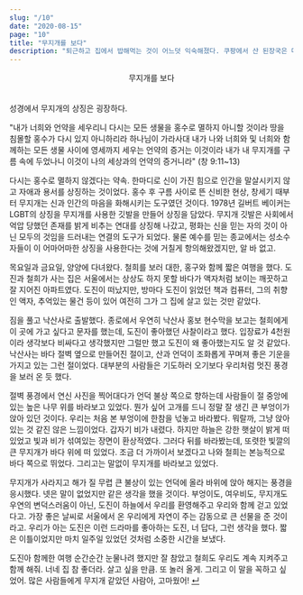 ```yaml
---
slug: "/10"
date: "2020-08-15"
page: "10"
title: "무지개를 보다"
description: "퇴근하고 집에서 밥해먹는 것이 어느덧 익숙해졌다. 쿠팡에서 산 된장국은 매우 훌륭해서 2-3회 정도 먹을 수 있을 정도에 맛까지 좋았다."
---
```


<div style="text-align: center;">
    <div class="post-line" style="display: inline-block; line-height:160%">
    무지개를 보다
    </div>
</div>

<br>

성경에서 무지개의 상징은 굉장하다.

"내가 너희와 언약을 세우리니 다시는 모든 생물을 홍수로 멸하지 아니할 것이라 땅을 침몰할 홍수가 다시 있지 아니하리라 하나님이 가라사대 내가 나와 너희와 및 너희와 함께하는 모든 생물 사이에 영세까지 세우는 언약의 증거는 이것이라 내가 내 무지개를 구름 속에 두었나니 이것이 나의 세상과의 언약의 증거니라" (창 9:11~13)

다시는 홍수로 멸하지 않겠다는 약속. 한마디로 신이 가진 힘으로 인간을 말살시키지 않고 자애과 용서를 상징하는 것이었다. 홍수 후 구름 사이로 뜬 신비한 현상, 창세기 때부터 무지개는 신과 인간의 마음을 화해시키는 도구였던 것이다.
1978년 길버트 베이커는 LGBT의 상징을 무지개를 사용한 깃발을 만들어 상징을 담았다. 무지개 깃발은 사회에서 억압 당했던 존재를 밝게 비추는 연대를 상징해 나갔고, 평화는 신을 믿는 자의 것이 아닌 모두의 것임을 드러내는 연결의 도구가 되었다. 물론 예수를 믿는 종교에서는 성소수자들이 이 어마어마한 상징을 사용한다는 것에 거칠게 항의해왔겠지만, 알 바 없고.

목요일과 금요일, 양양에 다녀왔다. 철희를 보러 대한, 홍구와 함께 짧은 여행을 했다. 도진과 철희가 사는 집은 서울에서는 상상도 하지 못할 바다가 액자처럼 보이는 깨끗하고 잘 지어진 아파트였다. 도진이 떠났지만, 방마다 도진이 읽었던 책과 컴퓨터, 그의 취향인 액자, 추억있는 물건 등이 있어 여전히 그가 그 집에 살고 있는 것만 같았다.

짐을 풀고 낙산사로 출발했다. 종로에서 우연히 낙산사 홍보 현수막을 보고는 철희에게 이 곳에 가고 싶다고 문자를 했는데, 도진이 좋아했던 사찰이라고 했다. 입장료가 4천원이라 생각보다 비싸다고 생각했지만 그럴만 했고 도진이 왜 좋아했는지도 알 것 같았다. 낙산사는 바다 절벽 옆으로 만들어진 절이고, 산과 언덕이 조화롭게 꾸며져 좋은 기운을 가지고 있는 그런 절이었다. 대부분의 사람들은 기도하러 오기보다 우리처럼 멋진 풍경을 보러 온 듯 했다.

절벽 풍경에서 연신 사진을 찍어대다가 언덕 불상 쪽으로 향하는데 사람들이 절 중앙에 있는 높은 나무 위를 바라보고 있었다. 뭔가 싶어 고개를 드니 정말 잘 생긴 큰 부엉이가 앉아 있던 것이다. 우리는 처음 본 부엉이에 한참을 넋놓고 바라봤다. 뭐랄까, 그냥 앉아 있는 것 같진 않은 느낌이었다. 갑자기 비가 내렸다. 하지만 하늘은 강한 햇살이 밝게 떠 있었고 빛과 비가 섞여있는 장면이 환상적였다. 그러다 뒤를 바라봤는데, 또렷한 빛깔의 큰 무지개가 바다 위에 떠 있었다. 조금 더 가까이서 보겠다고 나와 철희는 본능적으로 바다 쪽으로 뛰었다. 그리고는 말없이 무지개를 바라보고 있었다.

무지개가 사라지고 해가 질 무렵 큰 불상이 있는 언덕에 올라 바위에 앉아 해지는 풍경을 응시했다. 넷은 말이 없었지만 같은 생각을 했을 것이다. 부엉이도, 여우비도, 무지개도 우연의 변덕스러움이 아닌, 도진이 하늘에서 우리를 환영해주고 우리와 함께 걷고 있었다고. 가장 좋은 날씨로 서울에서 온 우리에게 자연이 주는 감동으로 큰 선물을 준 것이라고. 우리가 아는 도진은 이런 드라마를 좋아하는 도진, 너 답다, 그런 생각을 했다. 짧은 이틀이었지만 마치 일주일 있었던 것처럼 소중한 시간을 보냈다.

도진아 함께한 여행 순간순간 눈물나려 했지만 잘 참았고 철희도 우리도 계속 지켜주고 함께 해줘. 너네 집 참 좋더라. 살고 싶을 만큼. 또 놀러 올게. 그리고 이 말을 꼭하고 싶었어. 많은 사람들에게 무지개 같았던 사람아, 고마웠어! <a href="/">↵</a>
